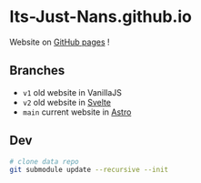 # Its-Just-Nans.github.io

Website on [GitHub pages](https://its-just-nans.github.io) !

## Branches

- `v1` old website in VanillaJS
- `v2` old website in [Svelte](https://svelte.dev)
- `main` current website in [Astro](https://astro.build)

## Dev

```sh
# clone data repo
git submodule update --recursive --init
```
